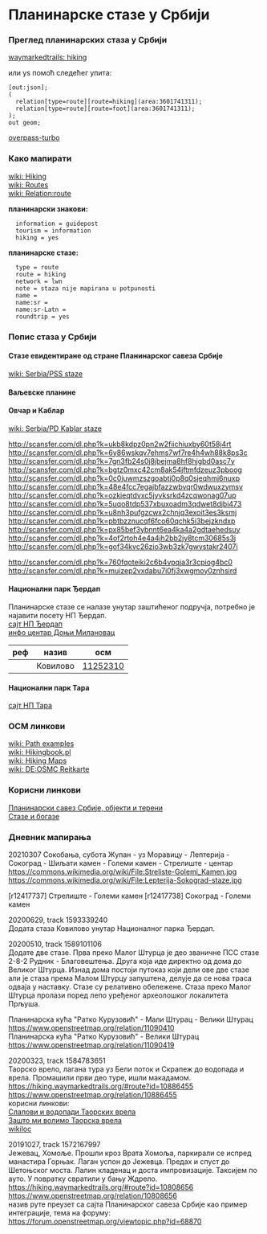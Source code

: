 # Планинарске стазе у Србији

### Преглед планинарских стаза у Србији
[waymarkedtrails: hiking](https://hiking.waymarkedtrails.org/#?map=8!44.7947!20.4848)  

или уѕ помоћ следећег упита:
```
[out:json];
(
  relation[type=route][route=hiking](area:3601741311);
  relation[type=route][route=foot](area:3601741311);
);
out geom;
```
[overpass-turbo](https://overpass-turbo.eu/?Q=%5Bout%3Ajson%5D%3B%0A%28%0A%20%20relation%5Btype%3Droute%5D%5Broute%3Dhiking%5D%28area%3A3601741311%29%3B%0A%20%20relation%5Btype%3Droute%5D%5Broute%3Dfoot%5D%28area%3A3601741311%29%3B%0A%29%3B%0Aout%20geom%3B%0A)  

### Како мапирати
[wiki: Hiking](https://wiki.openstreetmap.org/wiki/Hiking)  
[wiki: Routes](https://wiki.openstreetmap.org/wiki/Walking_Routes)  
[wiki: Relation:route](https://wiki.openstreetmap.org/wiki/Relation:route#Walking_routes_.28also_hiking_and_pilgrimage.29)  

**планинарски знакови:**  
```
  information = guidepost
  tourism = information
  hiking = yes
```

**планинарске стазе:**  
```
  type = route
  route = hiking
  network = lwn
  note = staza nije mapirana u potpunosti
  name = 
  name:sr = 
  name:sr-Latn = 
  roundtrip = yes
```

### Попис стаза у Србији

#### Стазе евидентиране од стране Планинарског савеза Србије
[wiki: Serbia/PSS staze](https://wiki.openstreetmap.org/wiki/Serbia/PSS_staze)  

#### Ваљевске планине

#### Овчар и Каблар
[wiki: Serbia/PD Kablar staze](https://wiki.openstreetmap.org/wiki/Serbia/PD_Kablar_staze)  

http://scansfer.com/dl.php?k=ukb8kdpz0pn2w2fiichiuxby60t58j4rt
http://scansfer.com/dl.php?k=6y86wskqv7ehms7wf7re4h4wh88k8ps3c
http://scansfer.com/dl.php?k=7gn3fb24s0j8jbejma8hf8hjgbd0asc7y
http://scansfer.com/dl.php?k=bgtz0mxc42cm8ak54jftmfdzeuz3pboog
http://scansfer.com/dl.php?k=0c0juwmzszgoabtj0p8q0sjeqhmj6nuxp
http://scansfer.com/dl.php?k=48e4fcc7egajbfazzwbvqr0wdwuxzymsv
http://scansfer.com/dl.php?k=ozkieqtdvxc5jyvksrkd4zcqwonag07up
http://scansfer.com/dl.php?k=5uqo8tdp537xbuxoadm3qdwet8djbi473
http://scansfer.com/dl.php?k=u8nh3pufgzcwx2chnjq3exoit3es3ksmj
http://scansfer.com/dl.php?k=pbtbzznucqf6fco60qchk5i3bejzkndxp
http://scansfer.com/dl.php?k=px85bef3ybnnt6ea4ka4a2gdtaehedsuy
http://scansfer.com/dl.php?k=4of2rtoh4e4a4jh2bb2jy8tcm30685s3j
http://scansfer.com/dl.php?k=gof34kvc26zio3wb3zk7gwystakr2407i

http://scansfer.com/dl.php?k=760fqoteiki2c6b4vpqja3r3cpiog4bc0
http://scansfer.com/dl.php?k=muizep2vxdabu7i0fj3xwgmoy0znhsird

#### Национални парк Ђердап
Планинарске стазе се налазе унутар заштићеног подручја, потребно је најавити посету НП Ђердап.  
[сајт НП Ђердап](https://npdjerdap.rs)  
[инфо центар Доњи Милановац](https://www.openstreetmap.org/way/744502319)  

| реф | назив | осм
| --- | --- | --- |
| | Ковилово | [11252310](https://www.openstreetmap.org/relation/11252310)

#### Национални парк Тара
[сајт НП Тара](https://www.nptara.rs/)  

### ОСМ линкови
[wiki: Path examples](https://wiki.openstreetmap.org/wiki/Path_examples)  
[wiki: Hikingbook.pl](https://wiki.openstreetmap.org/wiki/Hikingbook.pl)  
[wiki: Hiking Maps](https://wiki.openstreetmap.org/wiki/Hiking_Maps)  
[wiki: DE:OSMC Reitkarte](https://wiki.openstreetmap.org/wiki/DE:OSMC_Reitkarte)  

### Корисни линкови 
[Планинарски савез Србије, објекти и терени](https://pss.rs/planinarski-objekti-i-tereni/objekti/)  
[Стазе и богазе](http://www.stazeibogaze.info)  


### Дневник мапирања

20210307
Сокобања, субота Жупан - уз Моравицу - Лептерија - Сокоград - Шиљати камен - Големи камен - Стрелиште - центар  
https://commons.wikimedia.org/wiki/File:Streliste-Golemi_Kamen.jpg  
https://commons.wikimedia.org/wiki/File:Lepterija-Sokograd-staze.jpg  

[r12417737] Стрелиште - Големи камен
[r12417738] Сокоград - Големи камен

20200629, track 1593339240  
Додата стаза Ковилово унутар Националног парка Ђердап.  

20200510, track 1589101106  
Додате две стазе. Прва преко Малог Штурца је део званичне ПСС стазе 2-8-2 Рудник - Благовештења. Друга која иде директно од дома до Великог Штурца. Изнад дома постоји путоказ који дели ове две стазе али је стаза према Малом Штурцу запуштена, делује да се нова траса одваја у наставку. Стазе су релативно обележене. Стаза преко Малог Штурца пролази поред лепо уређеног археолошког локалитета Прљуша.  

Планинарска кућа "Ратко Курузовић" - Мали Штурац - Велики Штурац  
https://www.openstreetmap.org/relation/11090410  
Планинарска кућа "Ратко Курузовић" - Велики Штурац  
https://www.openstreetmap.org/relation/11090419  

20200323, track 1584783651  
Таорско врело, лагана тура уз Бели поток и Скрапеж до водопада и врела. Промашили први део туре, ишли макадамом.  
https://hiking.waymarkedtrails.org/#route?id=10886455  
https://www.openstreetmap.org/relation/10886455  
корисни линкови:  
[Слапови и водопади Таорских врела](https://planinariavanturisti.org.rs/dogadjaj/slapovi-vodopadi-taorskih-vrela-5/?fbclid=IwAR3g3KzlNY6V5JJ2BiZxc2oER3BlK1ClvjbcZKvdfIqv9LQzI5qlzxet_bo)  
[Зашто ми волимо Таорска врела](https://savourytrips.com/sr/zasto-mi-volimo-taorska-vrela/)  
[wikiloc](https://www.wikiloc.com/hiking-trails/povlen-cirovina-mramor-vrh-taorska-stena-taorska-vrela-16853801)  

20191027, track 1572167997  
Jeжевац, Хомоље. Прошли кроз Врата Хомоља, паркирали се испред манастира Горњак. Лаган успон до Јежевца. Предах и спуст до Шетоњског моста. Лалин кладенац и доста импровизације. Таксијем по ауто. У повратку свратили у бању Ждрело.  
https://hiking.waymarkedtrails.org/#route?id=10808656  
https://www.openstreetmap.org/relation/10808656  
назив руте преузет са сајта Планинарског савеза Србије као пример интеграције, тема на форуму:  
https://forum.openstreetmap.org/viewtopic.php?id=68870  

